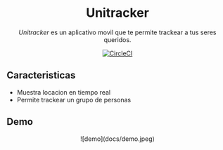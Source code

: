 <div align="center">

# Unitracker

*Unitracker* es un aplicativo movil que te permite trackear a tus seres queridos.

[![CircleCI](https://circleci.com/gh/TrackerUNI/unitracker/tree/master.svg?style=svg)](https://circleci.com/gh/TrackerUNI/unitracker/tree/master)

</div>

## Caracteristicas
* Muestra locacion en tiempo real
* Permite trackear un grupo de personas

## Demo

<div align="center">
![demo](docs/demo.jpeg)
</div>
